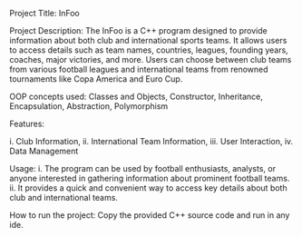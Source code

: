 Project Title: InFoo

Project Description: 
The InFoo is a C++ program designed to provide information about both club and international sports teams. It allows users to access details such as team names, countries, leagues, founding years, coaches, major victories, and more. Users can choose between club teams from various football leagues and international teams from renowned tournaments like Copa America and Euro Cup.

OOP concepts used: Classes and Objects, Constructor, Inheritance, Encapsulation, Abstraction, Polymorphism

Features:

i. Club Information, ii. International Team Information, iii. User Interaction, iv. Data Management

Usage:
i. The program can be used by football enthusiasts, analysts, or anyone interested in gathering information about prominent football teams.
ii. It provides a quick and convenient way to access key details about both club and international teams.

How to run the project:
Copy the provided C++ source code and run in any ide.
